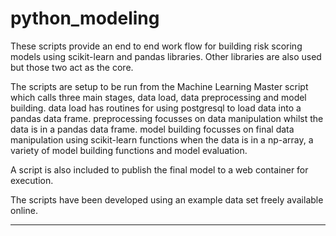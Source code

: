 python_modeling
===============

These scripts provide an end to end work flow for building risk scoring models using scikit-learn and pandas libraries. Other libraries are also used but those two act as the core.

The scripts are setup to be run from the Machine Learning Master script which calls three main stages, data load, data preprocessing and model building. data load has routines for using postgresql to load data into a pandas data frame. preprocessing focusses on data manipulation whilst the data is in a pandas data frame. model building focusses on final data manipulation using scikit-learn functions when the data is in a np-array, a variety of model building functions and model evaluation.

A script is also included to publish the final model to a web container for execution.

The scripts have been developed using an example data set freely available online.

----------------------
